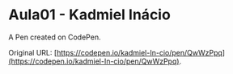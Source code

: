 # Aula01 - Kadmiel Inácio

A Pen created on CodePen.

Original URL: [https://codepen.io/kadmiel-In-cio/pen/QwWzPpq](https://codepen.io/kadmiel-In-cio/pen/QwWzPpq).

